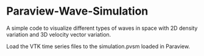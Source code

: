 # Paraview-Wave-Simulation
A simple code to visualize different types of waves in space with 2D density variation and 3D velocity vector variation. 

Load the VTK time series files to the simulation.pvsm loaded in Paraview.
